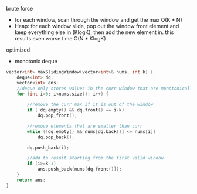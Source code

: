 brute force
- for each window, scan through the window and get the max O(K * N)
- Heap: for each window slide, pop out the window front element and keep everything else in (KlogK), then add the new element in. this results even worse time O(N * KlogK)

optimized
- monotonic deque


```cpp
vector<int> maxSlidingWindow(vector<int>& nums, int k) {
    deque<int> dq;
    vector<int> ans;
    //deque only stores values in the curr window that are monotonically decreasing 
    for (int i=0; i<nums.size(); i++) {
        
        //remove the curr max if it is out of the window 
        if (!dq.empty() && dq.front() == i-k)  
            dq.pop_front();

        //remove elements that are smaller than curr 
        while (!dq.empty() && nums[dq.back()] <= nums[i])
            dq.pop_back();

        dq.push_back(i);

        //add to result starting from the first valid window
        if (i>=k-1) 
            ans.push_back(nums[dq.front()]);
    }
    return ans;
}
```
